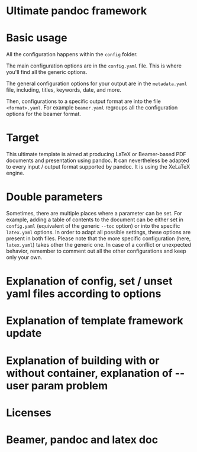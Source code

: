 # Ultimate pandoc framework

# Basic usage

All the configuration happens within the `config` folder.

The main configuration options are in the `config.yaml` file. This is where you'll find all the generic options. 

The general configuration options for your output are in the `metadata.yaml` file, including, titles, keywords, date, and more.

Then, configurations to a specific output format are into the file `<format>.yaml`. For example `beamer.yaml` regroups all the configuration options for the beamer format.

# Target

This ultimate template is aimed at producing LaTeX or Beamer-based PDF documents and presentation using pandoc. It can nevertheless be adapted to every input / output format supported by pandoc. It is using the XeLaTeX engine.

# Double parameters

Sometimes, there are multiple places where a parameter can be set. For example, adding a table of contents to the document can be either set in `config.yaml` (equivalent of the generic `--toc` option) or into the specific `latex.yaml` options. In order to adapt all possible settings, these options are present in both files. Please note that the more specific configuration (here, `latex.yaml`) takes other the generic one. In case of a conflict or unexpected behavior, remember to comment out all the other configurations and keep only your own.

# Explanation of config, set / unset yaml files according to options
# Explanation of template framework update
# Explanation of building with or without container, explanation of --user param problem 
# Licenses
# Beamer, pandoc and latex doc